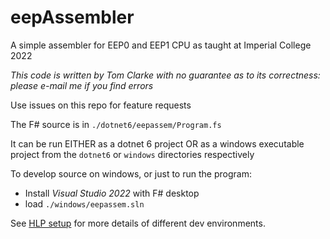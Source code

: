 # eepAssembler

A simple assembler for EEP0 and EEP1 CPU as taught at Imperial College 2022

*This code is written by Tom Clarke with no guarantee as to its correctness: please e-mail me if you find errors*

Use issues on this repo for feature requests

The F# source is in `./dotnet6/eepassem/Program.fs`

It can be run EITHER as a dotnet 6 project OR as a windows executable project from the `dotnet6` or `windows` directories respectively

To develop source on windows, or just to run the program:
* Install *Visual Studio 2022* with F# desktop
* load `./windows/eepassem.sln`

See [HLP setup](https://intranet.ee.ic.ac.uk/t.clarke/hlp/install-notes.html) for more details of different dev environments.


